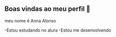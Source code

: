 ## Boas vindas ao meu perfil 💟

meu nome é Anna Alonso

-Estou estudando no alura
-Estou me desenvolvendo
